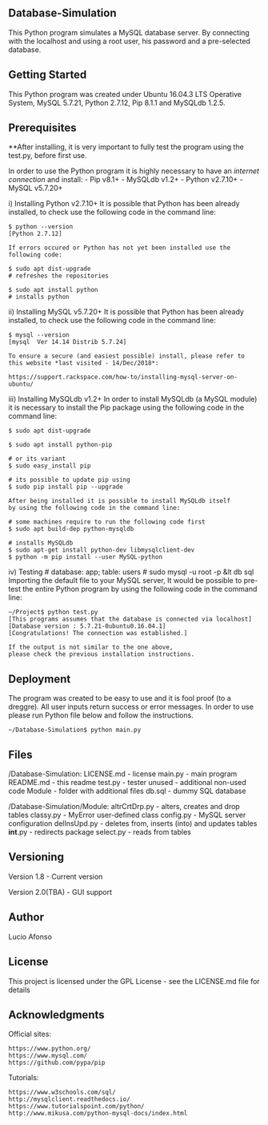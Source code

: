 Database-Simulation
-------------------------
This Python program simulates a MySQL database server. By connecting with the localhost and using a root user, his password and a pre-selected database.

Getting Started
------------------
This Python program was created under Ubuntu 16.04.3 LTS Operative System, MySQL 5.7.21, Python 2.7.12, Pip 8.1.1 and MySQLdb 1.2.5.

Prerequisites
---------------
**After installing, it is very important to fully test the program using the test.py, before first use.

In order to use the Python program it is highly necessary to have an *internet connection* and install:
	- Pip v8.1+
	- MySQLdb v1.2+
	- Python v2.7.10+
	- MySQL v5.7.20+

i) Installing Python v2.7.10+
	It is possible that Python has been already installed, to check use the following code in the command line:

	$ python --version
	[Python 2.7.12]

	If errors occured or Python has not yet been installed use the following code:

	$ sudo apt dist-upgrade
	# refreshes the repositories

	$ sudo apt install python
	# installs python

ii) Installing MySQL v5.7.20+
	It is possible that Python has been already installed, to check use the following code in the command line:

	$ mysql --version
	[mysql  Ver 14.14 Distrib 5.7.24]

	To ensure a secure (and easiest possible) install, please refer to this website *last visited - 14/Dec/2018*:

	https://support.rackspace.com/how-to/installing-mysql-server-on-ubuntu/

iii) Installing MySQLdb v1.2+
	In order to install MySQLdb (a MySQL module) it is necessary to install the Pip package
	using the following code in the command line:

	$ sudo apt dist-upgrade

	$ sudo apt install python-pip

	# or its variant
	$ sudo easy_install pip

	# its possible to update pip using
	$ sudo pip install pip --upgrade

	After being installed it is possible to install MySQLdb itself
	by using the following code in the command line:

	# some machines require to run the following code first
	$ sudo apt build-dep python-mysqldb

	# installs MySQLdb
	$ sudo apt-get install python-dev libmysqlclient-dev
	$ python -m pip install --user MySQL-python

iv) Testing
	# database: app; table: users
	# sudo mysql -u root -p &lt db sql
	Importing the default file to your MySQL server, It would be possible to pre-test the entire Python program by
	using the following code in the command line:

	~/Project$ python test.py
	[This programs assumes that the database is connected via localhost]
	[Database version : 5.7.21-0ubuntu0.16.04.1]
	[Congratulations! The connection was established.]

	If the output is not similar to the one above,
	please check the previous installation instructions.

Deployment
--------------
The program was created to be easy to use and it is fool proof (to a dreggre). All user inputs return success or error messages.
In order to use please run Python file below and follow the instructions.

	~/Database-Simulation$ python main.py

Files
------
/Database-Simulation:
	LICENSE.md - license
	main.py - main program
	README.md - this readme
	test.py - tester
	unused - additional non-used code
	Module - folder with additional files
	db.sql - dummy SQL database

/Database-Simulation/Module:
	altrCrtDrp.py - alters, creates and drop tables
	classy.py - MyError user-defined class
	config.py - MySQL server configuration
	delInsUpd.py - deletes from, inserts (into) and updates tables
	__int__.py - redirects package
	select.py - reads from tables

Versioning
------------
Version 1.8 - Current version

Version 2.0(TBA) - GUI support

Author
---------
Lucio Afonso

License
---------
This project is licensed under the GPL License - see the LICENSE.md file for details

Acknowledgments
----------------------
Official sites:

	https://www.python.org/
	https://www.mysql.com/
	https://github.com/pypa/pip

Tutorials:

	https://www.w3schools.com/sql/
	http://mysqlclient.readthedocs.io/
	https://www.tutorialspoint.com/python/
	http://www.mikusa.com/python-mysql-docs/index.html
